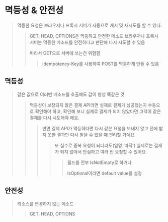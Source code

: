 # 멱등성 & 안전성

> 멱등한 요청은 브라우저나 프록시 서버가 자동으로 캐시 및 재시도를 할 수 있다.
>
> > GET, HEAD, OPTIONS은 멱등하고 안전한 메소드 브라우저나 프록시 서버는 멱등한 메소드를 안전하다고 판단해 다시 시도할 수 있음
> >
> > 따라서 GET으로 서버에 쓰는건 위험함
> >
> > > Idempotency-Key를 사용하여 POST를 멱등하게 만들 수 있음

## 멱등성

> 같은 값으로 여러번 메소드를 호출해도 값이 항상 똑같은 것
>
> > 멱등성이 보장되지 않은 결제 API라면 실제로 결제가 성공했는지 수동으로 확인해야 하고, 확인해 보니 실제로 결제가 되지 않았다면 고객이 같은 결제를 다시 시도해야 해요.
> >
> > > 반면 결제 API가 멱등하다면 다시 같은 요청을 보내지 않고 전에 받지 못한 결과만 다시 받을 수 있을 때 편리할 거예요.
> > >
> > > > 또 실수로 중복 요청이 되더라도(일명 ‘따닥’) 실제로는 결제가 되지 않아서 안심하고 여러 번 요청할 수 있어요.
> > > >
> > > > > 필드를 전부 IsNotEmpty로 하거나
> > > > >
> > > > > IsOptional이라면 default value를 설정

## 안전성

> 리소스를 변경하지 않는 메소드
>
> > GET, HEAD, OPTIONS
